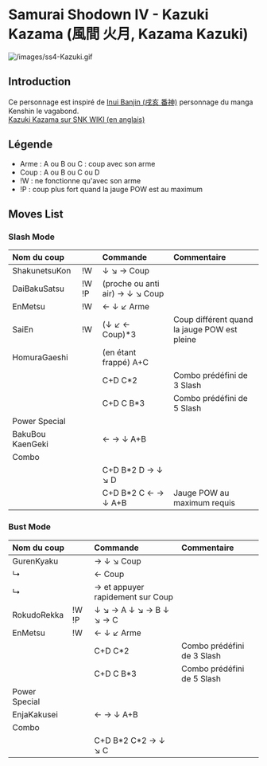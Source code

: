 # Samurai Shodown IV - Kazuki Kazama (風間 火月, Kazama Kazuki)

![](/images/ss4-Kazuki.gif "/images/ss4-Kazuki.gif")

## Introduction

Ce personnage est inspiré de [Inui Banjin (戌亥
番神)](http://en.wikipedia.org/wiki/List_of_Rurouni_Kenshin_characters#Inui_Banjin)
personnage du manga Kenshin le vagabond.  
[Kazuki Kazama sur SNK WIKI (en
anglais)](http://snk.wikia.com/wiki/Kazuki_Kazama)

## Légende

- Arme : A ou B ou C : coup avec son arme
- Coup : A ou B ou C ou D
- !W : ne fonctionne qu'avec son arme
- !P : coup plus fort quand la jauge POW est au maximum

## Moves List

### Slash Mode

| Nom du coup      |       | Commande                        | Commentaire                                  |
|:-----------------|-------|:--------------------------------|:---------------------------------------------|
| ShakunetsuKon    | !W    | ↓ ↘ → Coup                      |                                              |
| DaiBakuSatsu     | !W !P | (proche ou anti air) → ↓ ↘ Coup |                                              |
| EnMetsu          | !W    | ← ↓ ↙ Arme                      |                                              |
| SaiEn            | !W    | (↓ ↙ ← Coup)\*3                 | Coup différent quand la jauge POW est pleine |
| HomuraGaeshi     |       | (en étant frappé) A+C           |                                              |
|                  |       | C+D C\*2                        | Combo prédéfini de 3 Slash                   |
|                  |       | C+D C B\*3                      | Combo prédéfini de 5 Slash                   |
| Power Special    |       |                                 |                                              |
| BakuBou KaenGeki |       | ← → ↓ A+B                       |                                              |
| Combo            |       |                                 |                                              |
|                  |       | C+D B\*2 D → ↓ ↘ D              |                                              |
|                  |       | C+D B\*2 C ← → ↓ A+B            | Jauge POW au maximum requis                  |

### Bust Mode

| Nom du coup   |       | Commande                         | Commentaire                |
|:--------------|-------|:---------------------------------|:---------------------------|
| GurenKyaku    |       | → ↓ ↘ Coup                       |                            |
| ↳             |       | ← Coup                           |                            |
| ↳             |       | → et appuyer rapidement sur Coup |                            |
| RokudoRekka   | !W !P | ↓ ↘ → A ↓ ↘ → B ↓ ↘ → C          |                            |
| EnMetsu       | !W    | ← ↓ ↙ Arme                       |                            |
|               |       | C+D C\*2                         | Combo prédéfini de 3 Slash |
|               |       | C+D C B\*3                       | Combo prédéfini de 5 Slash |
| Power Special |       |                                  |                            |
| EnjaKakusei   |       | ← → ↓ A+B                        |                            |
| Combo         |       |                                  |                            |
|               |       | C+D B\*2 C\*2 → ↓ ↘ C            |                            |
